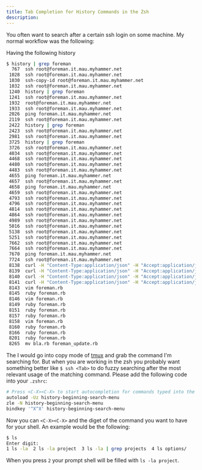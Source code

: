 ```yaml
---
title: Tab Completion for History Commands in the Zsh
description:
---
```

You often want to search after a certain ssh login on some machine. My normal workflow was the following:

Having the following history

```bash
$ history | grep foreman
  767  ssh root@foreman.it.mau.myhammer.net
 1028  ssh root@foreman.it.mau.myhammer.net
 1030  ssh-copy-id root@foreman.it.mau.myhammer.net
 1032  ssh root@foreman.it.mau.myhammer.net
 1240  history | grep foreman
 1241  ssh root@foreman.it.mau.myhammer.net
 1932  root@foreman.it.mau.myhammer.net
 1933  ssh root@foreman.it.mau.myhammer.net
 2026  ping foreman.it.mau.myhammer.net
 2119  ssh root@foreman.it.mau.myhammer.net
 2422  history | grep foreman
 2423  ssh root@foreman.it.mau.myhammer.net
 2981  ssh root@foreman.it.mau.myhammer.net
 3725  history | grep foreman
 3726  ssh root@foreman.it.mau.myhammer.net
 4034  ssh root@foreman.it.mau.myhammer.net
 4468  ssh root@foreman.it.mau.myhammer.net
 4480  ssh root@foreman.it.mau.myhammer.net
 4483  ssh root@foreman.it.mau.myhammer.net
 4655  ping foreman.it.mau.myhammer.net
 4657  ssh root@foreman.it.mau.myhammer.net
 4658  ping foreman.it.mau.myhammer.net
 4659  ssh root@foreman.it.mau.myhammer.net
 4793  ssh root@foreman.it.mau.myhammer.net
 4796  ssh root@foreman.it.mau.myhammer.net
 4814  ssh root@foreman.it.mau.myhammer.net
 4864  ssh root@foreman.it.mau.myhammer.net
 4989  ssh root@foreman.it.mau.myhammer.net
 5016  ssh root@foreman.it.mau.myhammer.net
 5138  ssh root@foreman.it.mau.myhammer.net
 5251  ssh root@foreman.it.mau.myhammer.net
 7662  ssh root@foreman.it.mau.myhammer.net
 7664  ssh root@foreman.it.mau.myhammer.net
 7670  ping foreman.it.mau.myhammer.net
 7724  ssh root@foreman.it.mau.myhammer.net
 8138  curl -H "Content-Type:application/json" -H "Accept:application/json"  http://foreman/hosts
 8139  curl -H "Content-Type:application/json" -H "Accept:application/json" foreman.it.mau.myhammer.net
 8140  curl -H "Content-Type:application/json" -H "Accept:application/json" foreman.it.mau.myhammer.net/hosts
 8141  curl -H "Content-Type:application/json" -H "Accept:application/json" https://foreman.it.mau.myhammer.net/hosts
 8143  vim foreman.rb
 8145  ruby foreman.rb
 8146  vim foreman.rb
 8149  ruby foreman.rb
 8151  ruby foreman.rb
 8157  ruby foreman.rb
 8158  vim foreman.rb
 8160  ruby foreman.rb
 8166  ruby foreman.rb
 8201  ruby foreman.rb
 8265  mv bla.rb foreman_update.rb
```


The I would go into copy mode of [tmux]() and grab the command I'm searching for. But when you are working in the zsh
you probably want something better like `$ ssh <Tab>` to do fuzzy searching after the most relevant usage of the
matching command. Please add the following code into your `.zshrc`:


```bash
# Press <C-X><C-X> to start autocompletion for commands typed into the history
autoload -Uz history-beginning-search-menu
zle -N history-beginning-search-menu
bindkey '^X^X' history-beginning-search-menu
```


Now you can `<C-X><C-X>` and the diget of the command you want to have for your shell. An example would be the
following:


```bash
$ ls
Enter digit:
1 ls -la  2 ls -la project  3 ls -la | grep projects  4 ls options/
```


When you press `2` your prompt shell will be filled with `ls -la project`.

